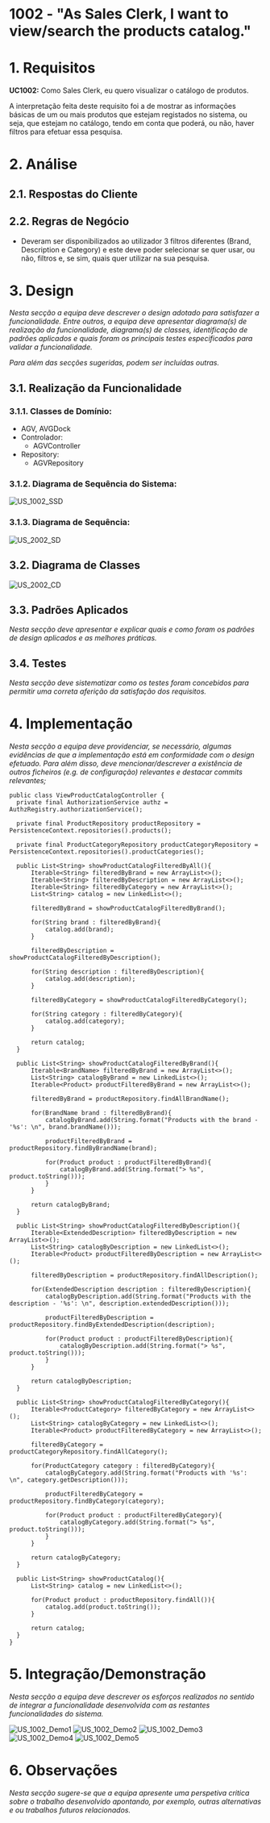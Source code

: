 # 1002 - "As Sales Clerk, I want to view/search the products catalog."



# 1. Requisitos


**UC1002:** Como Sales Clerk, eu quero visualizar o catálogo de produtos.

A interpretação feita deste requisito foi a de mostrar as informações básicas de um ou mais produtos que estejam registados no sistema, ou seja, que estejam no catálogo, tendo em conta que poderá, ou não, haver filtros para efetuar essa pesquisa.

# 2. Análise

## 2.1. Respostas do Cliente



## 2.2. Regras de Negócio

* Deveram ser disponibilizados ao utilizador 3 filtros diferentes (Brand, Description e Category) e este deve poder selecionar se quer usar, ou não, filtros e, se sim, quais quer utilizar na sua pesquisa.

# 3. Design

*Nesta secção a equipa deve descrever o design adotado para satisfazer a funcionalidade. Entre outros, a equipa deve apresentar diagrama(s) de realização da funcionalidade, diagrama(s) de classes, identificação de padrões aplicados e quais foram os principais testes especificados para validar a funcionalidade.*

*Para além das secções sugeridas, podem ser incluídas outras.*


## 3.1. Realização da Funcionalidade


### 3.1.1. Classes de Domínio:

* AGV, AVGDock
* Controlador:
    * AGVController
* Repository:
    * AGVRepository


### 3.1.2. Diagrama de Sequência do Sistema:

![US_1002_SSD](SSD_Show_Product_Catalog.svg)


### 3.1.3. Diagrama de Sequência:

![US_2002_SD](SD_Show_Product_Catalog.svg)



## 3.2. Diagrama de Classes


![US_2002_CD](DM_Show_Product_Catalog.svg)


## 3.3. Padrões Aplicados

*Nesta secção deve apresentar e explicar quais e como foram os padrões de design aplicados e as melhores práticas.*

## 3.4. Testes
*Nesta secção deve sistematizar como os testes foram concebidos para permitir uma correta aferição da satisfação dos requisitos.*

# 4. Implementação

*Nesta secção a equipa deve providenciar, se necessário, algumas evidências de que a implementação está em conformidade com o design efetuado. Para além disso, deve mencionar/descrever a existência de outros ficheiros (e.g. de configuração) relevantes e destacar commits relevantes;*

    public class ViewProductCatalogController {
      private final AuthorizationService authz = AuthzRegistry.authorizationService();
  
      private final ProductRepository productRepository = PersistenceContext.repositories().products();
  
      private final ProductCategoryRepository productCategoryRepository = PersistenceContext.repositories().productCategories();
  
      public List<String> showProductCatalogFilteredByAll(){
          Iterable<String> filteredByBrand = new ArrayList<>();
          Iterable<String> filteredByDescription = new ArrayList<>();
          Iterable<String> filteredByCategory = new ArrayList<>();
          List<String> catalog = new LinkedList<>();
  
          filteredByBrand = showProductCatalogFilteredByBrand();
  
          for(String brand : filteredByBrand){
              catalog.add(brand);
          }
  
          filteredByDescription = showProductCatalogFilteredByDescription();
  
          for(String description : filteredByDescription){
              catalog.add(description);
          }
  
          filteredByCategory = showProductCatalogFilteredByCategory();
  
          for(String category : filteredByCategory){
              catalog.add(category);
          }
  
          return catalog;
      }
  
      public List<String> showProductCatalogFilteredByBrand(){
          Iterable<BrandName> filteredByBrand = new ArrayList<>();
          List<String> catalogByBrand = new LinkedList<>();
          Iterable<Product> productFilteredByBrand = new ArrayList<>();
  
          filteredByBrand = productRepository.findAllBrandName();
  
          for(BrandName brand : filteredByBrand){
              catalogByBrand.add(String.format("Products with the brand - '%s': \n", brand.brandName()));
  
              productFilteredByBrand = productRepository.findByBrandName(brand);
  
              for(Product product : productFilteredByBrand){
                  catalogByBrand.add(String.format("> %s", product.toString()));
              }
          }
  
          return catalogByBrand;
      }
  
      public List<String> showProductCatalogFilteredByDescription(){
          Iterable<ExtendedDescription> filteredByDescription = new ArrayList<>();
          List<String> catalogByDescription = new LinkedList<>();
          Iterable<Product> productFilteredByDescription = new ArrayList<>();
  
          filteredByDescription = productRepository.findAllDescription();
  
          for(ExtendedDescription description : filteredByDescription){
              catalogByDescription.add(String.format("Products with the description - '%s': \n", description.extendedDescription()));
  
              productFilteredByDescription = productRepository.findByExtendedDescription(description);
  
              for(Product product : productFilteredByDescription){
                  catalogByDescription.add(String.format("> %s", product.toString()));
              }
          }
  
          return catalogByDescription;
      }
  
      public List<String> showProductCatalogFilteredByCategory(){
          Iterable<ProductCategory> filteredByCategory = new ArrayList<>();
          List<String> catalogByCategory = new LinkedList<>();
          Iterable<Product> productFilteredByCategory = new ArrayList<>();
  
          filteredByCategory = productCategoryRepository.findAllCategory();
  
          for(ProductCategory category : filteredByCategory){
              catalogByCategory.add(String.format("Products with '%s': \n", category.getDescription()));
  
              productFilteredByCategory = productRepository.findByCategory(category);
  
              for(Product product : productFilteredByCategory){
                  catalogByCategory.add(String.format("> %s", product.toString()));
              }
          }
  
          return catalogByCategory;
      }
  
      public List<String> showProductCatalog(){
          List<String> catalog = new LinkedList<>();
  
          for(Product product : productRepository.findAll()){
              catalog.add(product.toString());
          }
  
          return catalog;
      }
    }

# 5. Integração/Demonstração

*Nesta secção a equipa deve descrever os esforços realizados no sentido de integrar a funcionalidade desenvolvida com as restantes funcionalidades do sistema.*

![US_1002_Demo1](Demonstration1.png)
![US_1002_Demo2](Demonstration2.png)
![US_1002_Demo3](Demonstration5.png)
![US_1002_Demo4](Demonstration3.png)
![US_1002_Demo5](Demonstration4.png)

# 6. Observações

*Nesta secção sugere-se que a equipa apresente uma perspetiva critica sobre o trabalho desenvolvido apontando, por exemplo, outras alternativas e ou trabalhos futuros relacionados.*



